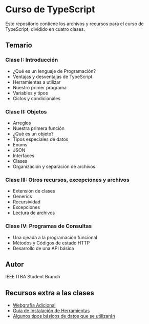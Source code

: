 # Curso de TypeScript

Este repositorio contiene los archivos y recursos para el curso de TypeScript, dividido en cuatro clases.

## Temario

### Clase I: Introducción

- ¿Qué es un lenguaje de Programación?
- Ventajas y desventajas de TypeScript
- Herramientas a utilizar
- Nuestro primer programa
- Variables y tipos
- Ciclos y condicionales

### Clase II: Objetos

- Arreglos
- Nuestra primera función
- ¿Qué es un objeto?
- Tipos especiales de datos
- Enums
- JSON
- Interfaces
- Clases
- Organización y separación de archivos

### Clase III: Otros recursos, excepciones y archivos

- Extensión de clases
- Generics
- Recursividad
- Excepciones
- Lectura de archivos

### Clase IV: Programas de Consultas
- Una ojeada a la programación funcional
- Métodos y Códigos de estado HTTP
- Desarrollo de una API básica

## Autor

IEEE ITBA Student Branch

## Recursos extra a las clases
- [Webgrafia Adicional](https://github.com/IEEESBITBA/curso-typescript/blob/main/Anexo/Listado%20de%20Webgraf%C3%ADa%20adicional.docx)
- [Guía de Instalación de Herramientas](https://github.com/IEEESBITBA/curso-typescript/blob/main/Anexo/Gu%C3%ADa%20de%20Instalaci%C3%B3n%20de%20Herramientas.docx)
- [Algunos tipos básicos de datos que se utilizarán](https://github.com/IEEESBITBA/curso-typescript/blob/main/Anexo/Tabla%20algunos%20tipos%20de%20dato.docx)

